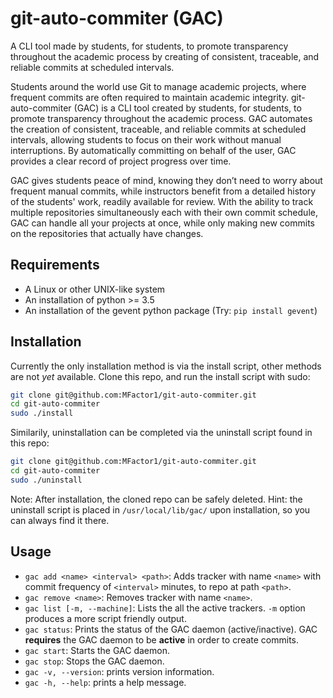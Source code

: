 # git-auto-commiter (GAC)
A CLI tool made by students, for students, to promote transparency throughout the academic process by creating of consistent, traceable, and reliable commits at scheduled intervals.

Students around the world use Git to manage academic projects, where frequent commits are often required to maintain academic integrity. git-auto-commiter (GAC) is a CLI tool created by students, for students, to promote transparency throughout the academic process. GAC automates the creation of consistent, traceable, and reliable commits at scheduled intervals, allowing students to focus on their work without manual interruptions. By automatically committing on behalf of the user, GAC provides a clear record of project progress over time.

GAC gives students peace of mind, knowing they don’t need to worry about frequent manual commits, while instructors benefit from a detailed history of the students' work, readily available for review.
With the ability to track multiple repositories simultaneously each with their own commit schedule, GAC can handle all your projects at once, while only making new commits on the repositories that actually have changes.

## Requirements
- A Linux or other UNIX-like system
- An installation of python >= 3.5
- An installation of the gevent python package (Try: `pip install gevent`)

## Installation
Currently the only installation method is via the install script, other methods are not _yet_ available.
Clone this repo, and run the install script with sudo:
``` sh
git clone git@github.com:MFactor1/git-auto-commiter.git
cd git-auto-commiter
sudo ./install
```

Similarily, uninstallation can be completed via the uninstall script found in this repo:
``` sh
git clone git@github.com:MFactor1/git-auto-commiter.git
cd git-auto-commiter
sudo ./uninstall
```

Note: After installation, the cloned repo can be safely deleted. Hint: the uninstall script is placed in `/usr/local/lib/gac/` upon installation, so you can always find it there.

## Usage
- `gac add <name> <interval> <path>`: Adds tracker with name `<name>` with commit frequency of `<interval>` minutes, to repo at path `<path>`.
- `gac remove <name>`: Removes tracker with name `<name>`.
- `gac list [-m, --machine]`: Lists the all the active trackers. `-m` option produces a more script friendly output.
- `gac status`: Prints the status of the GAC daemon (active/inactive). GAC **requires** the GAC daemon to be **active** in order to create commits.
- `gac start`: Starts the GAC daemon.
- `gac stop`: Stops the GAC daemon.
- `gac -v, --version`: prints version information.
- `gac -h, --help`: prints a help message.
